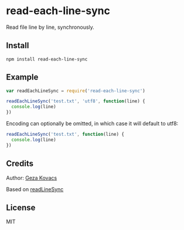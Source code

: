 # read-each-line-sync

Read file line by line, synchronously.

## Install

    npm install read-each-line-sync

## Example

```javascript
var readEachLineSync = require('read-each-line-sync')

readEachLineSync('test.txt', 'utf8', function(line) {
  console.log(line)
})
```

Encoding can optionally be omitted, in which case it will default to utf8:

```javascript
readEachLineSync('test.txt', function(line) {
  console.log(line)
})
```

## Credits

Author: [Geza Kovacs](http://github.com/gkovacs)

Based on [readLineSync](https://gist.github.com/Basemm/9700229)

## License

MIT
